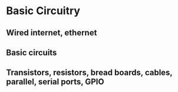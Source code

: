 # Basic Circuitry

## Wired internet, ethernet

## Basic circuits

## Transistors, resistors, bread boards, cables, parallel, serial ports, GPIO

